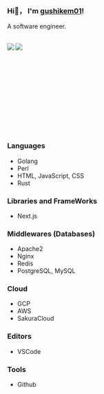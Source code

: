 ### Hi👋， I'm <a href="https://github.com/gushikem01">gushikem01<a>!
A software engineer. 

<br>

<a href="https://github.com/anuraghazra/github-readme-stats">
<img align="left" src="https://github-readme-stats.vercel.app/api?username=gushikem01&show_icons=true&count_private=true" />
</a>

<a href="https://github.com/anuraghazra/github-readme-stats">
  <img align="left" src="https://github-readme-stats.vercel.app/api/top-langs/?username=gushikem01" />
</a>

<br />
<br />
<br />
<br />
<br />
<br />
<br />
<br />
<br />
<br />
<br />
<br />

### Languages

* Golang
* Perl
* HTML, JavaScript, CSS
* Rust

### Libraries and FrameWorks

* Next.js

### Middlewares (Databases)

* Apache2
* Nginx
* Redis
* PostgreSQL, MySQL

### Cloud

* GCP
* AWS
* SakuraCloud

### Editors

* VSCode

### Tools

* Github
